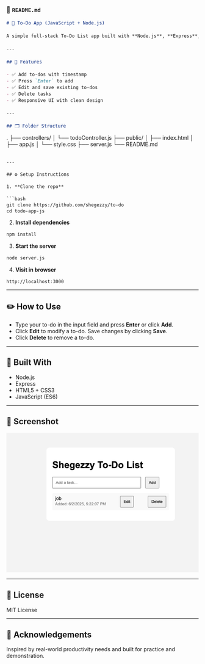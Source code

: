 ### 📄 `README.md`

```markdown
# 📝 To-Do App (JavaScript + Node.js)

A simple full-stack To-Do List app built with **Node.js**, **Express**, and **Vanilla JavaScript**. It allows users to add, edit, and delete to-dos with timestamps. Pressing `Enter` adds a new task instantly.

---

## 🚀 Features

- ✅ Add to-dos with timestamp
- ✅ Press `Enter` to add
- ✅ Edit and save existing to-dos
- ✅ Delete tasks
- ✅ Responsive UI with clean design

---

## 🗂 Folder Structure

```

.
├── controllers/
│   └── todoController.js
├── public/
│   ├── index.html
│   ├── app.js
│   └── style.css
├── server.js
└── README.md

````

---

## ⚙️ Setup Instructions

1. **Clone the repo**

```bash
git clone https://github.com/shegezzy/to-do
cd todo-app-js
````

2. **Install dependencies**

```bash
npm install
```

3. **Start the server**

```bash
node server.js
```

4. **Visit in browser**

```
http://localhost:3000
```

---

## ✏️ How to Use

* Type your to-do in the input field and press **Enter** or click **Add**.
* Click **Edit** to modify a to-do. Save changes by clicking **Save**.
* Click **Delete** to remove a to-do.

---

## 🧰 Built With

* Node.js
* Express
* HTML5 + CSS3
* JavaScript (ES6)

---

## 📸 Screenshot

![App Screenshot](images/screenshot.png)

---

## 📄 License

MIT License

---

## 🙌 Acknowledgements

Inspired by real-world productivity needs and built for practice and demonstration.



